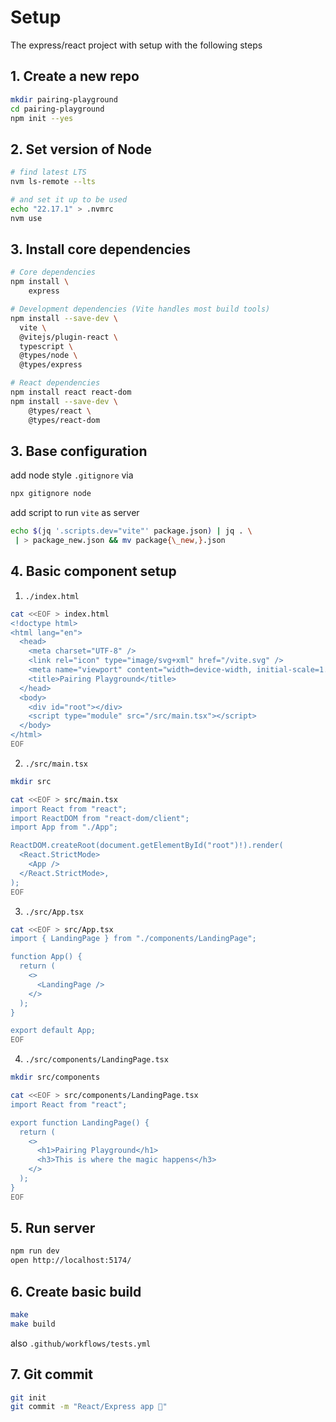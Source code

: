 # Setup

The express/react project with setup with the following steps

## 1. Create a new repo

```sh
mkdir pairing-playground
cd pairing-playground
npm init --yes
```

## 2. Set version of Node

```sh
# find latest LTS
nvm ls-remote --lts

# and set it up to be used
echo "22.17.1" > .nvmrc
nvm use
```

## 3. Install core dependencies

```sh
# Core dependencies
npm install \
    express

# Development dependencies (Vite handles most build tools)
npm install --save-dev \
  vite \
  @vitejs/plugin-react \
  typescript \
  @types/node \
  @types/express

# React dependencies
npm install react react-dom
npm install --save-dev \
    @types/react \
    @types/react-dom
```

## 3. Base configuration

add node style `.gitignore` via

```sh
npx gitignore node
```

add script to run `vite` as server

```sh
echo $(jq '.scripts.dev="vite"' package.json) | jq . \
 | > package_new.json && mv package{\_new,}.json
```

## 4. Basic component setup

1. `./index.html`

```sh
cat <<EOF > index.html
<!doctype html>
<html lang="en">
  <head>
    <meta charset="UTF-8" />
    <link rel="icon" type="image/svg+xml" href="/vite.svg" />
    <meta name="viewport" content="width=device-width, initial-scale=1.0" />
    <title>Pairing Playground</title>
  </head>
  <body>
    <div id="root"></div>
    <script type="module" src="/src/main.tsx"></script>
  </body>
</html>
EOF
```

2. `./src/main.tsx`

```sh
mkdir src

cat <<EOF > src/main.tsx
import React from "react";
import ReactDOM from "react-dom/client";
import App from "./App";

ReactDOM.createRoot(document.getElementById("root")!).render(
  <React.StrictMode>
    <App />
  </React.StrictMode>,
);
EOF
```

3. `./src/App.tsx`

```sh
cat <<EOF > src/App.tsx
import { LandingPage } from "./components/LandingPage";

function App() {
  return (
    <>
      <LandingPage />
    </>
  );
}

export default App;
EOF
```

4. `./src/components/LandingPage.tsx`

```sh
mkdir src/components

cat <<EOF > src/components/LandingPage.tsx
import React from "react";

export function LandingPage() {
  return (
    <>
      <h1>Pairing Playground</h1>
      <h3>This is where the magic happens</h3>
    </>
  );
}
EOF
```

## 5. Run server

```sh
npm run dev
open http://localhost:5174/
```

## 6. Create basic build

```sh
make
make build
```

also `.github/workflows/tests.yml`

## 7. Git commit

```sh
git init
git commit -m "React/Express app 🎉"
```
